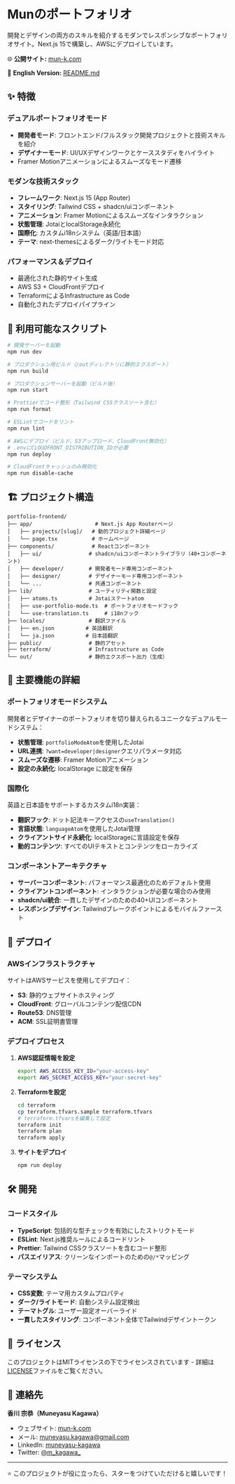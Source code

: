 # Munのポートフォリオ

開発とデザインの両方のスキルを紹介するモダンでレスポンシブなポートフォリオサイト。Next.js 15で構築し、AWSにデプロイしています。

🌐 **公開サイト:** [mun-k.com](https://mun-k.com)

📖 **English Version:** [README.md](./README.md)

## ✨ 特徴

### デュアルポートフォリオモード
- **開発者モード**: フロントエンド/フルスタック開発プロジェクトと技術スキルを紹介
- **デザイナーモード**: UI/UXデザインワークとケーススタディをハイライト
- Framer Motionアニメーションによるスムーズなモード遷移

### モダンな技術スタック
- **フレームワーク**: Next.js 15 (App Router)
- **スタイリング**: Tailwind CSS + shadcn/uiコンポーネント
- **アニメーション**: Framer Motionによるスムーズなインタラクション
- **状態管理**: JotaiとlocalStorage永続化
- **国際化**: カスタムi18nシステム（英語/日本語）
- **テーマ**: next-themesによるダーク/ライトモード対応

### パフォーマンス＆デプロイ
- 最適化された静的サイト生成
- AWS S3 + CloudFrontデプロイ
- TerraformによるInfrastructure as Code
- 自動化されたデプロイパイプライン

## 📜 利用可能なスクリプト

```bash
# 開発サーバーを起動
npm run dev

# プロダクション用ビルド（/outディレクトリに静的エクスポート）
npm run build

# プロダクションサーバーを起動（ビルド後）
npm run start

# Prettierでコード整形（Tailwind CSSクラスソート含む）
npm run format

# ESLintでコードをリント
npm run lint

# AWSにデプロイ（ビルド、S3アップロード、CloudFront無効化）
# .envにCLOUDFRONT_DISTRIBUTION_IDが必要
npm run deploy

# CloudFrontキャッシュのみ無効化
npm run disable-cache
```

## 🏗️ プロジェクト構造

```
portfolio-frontend/
├── app/                    # Next.js App Routerページ
│   ├── projects/[slug]/   # 動的プロジェクト詳細ページ
│   └── page.tsx           # ホームページ
├── components/            # Reactコンポーネント
│   ├── ui/               # shadcn/uiコンポーネントライブラリ（40+コンポーネント）
│   ├── developer/        # 開発者モード専用コンポーネント
│   ├── designer/         # デザイナーモード専用コンポーネント
│   └── ...               # 共通コンポーネント
├── lib/                  # ユーティリティ関数と設定
│   ├── atoms.ts          # Jotaiステートatom
│   ├── use-portfolio-mode.ts  # ポートフォリオモードフック
│   └── use-translation.ts     # i18nフック
├── locales/              # 翻訳ファイル
│   ├── en.json          # 英語翻訳
│   └── ja.json          # 日本語翻訳
├── public/               # 静的アセット
├── terraform/            # Infrastructure as Code
└── out/                  # 静的エクスポート出力（生成）
```

## 🎨 主要機能の詳細

### ポートフォリオモードシステム
開発者とデザイナーのポートフォリオを切り替えられるユニークなデュアルモードシステム：

- **状態管理**: `portfolioModeAtom`を使用したJotai
- **URL連携**: `?want=developer|designer`クエリパラメータ対応
- **スムーズな遷移**: Framer Motionアニメーション
- **設定の永続化**: localStorage に設定を保存

### 国際化
英語と日本語をサポートするカスタムi18n実装：

- **翻訳フック**: ドット記法キーアクセスの`useTranslation()`
- **言語状態**: `languageAtom`を使用したJotai管理
- **クライアントサイド永続化**: localStorageに言語設定を保存
- **動的コンテンツ**: すべてのUIテキストとコンテンツをローカライズ

### コンポーネントアーキテクチャ
- **サーバーコンポーネント**: パフォーマンス最適化のためデフォルト使用
- **クライアントコンポーネント**: インタラクションが必要な場合のみ使用
- **shadcn/ui統合**: 一貫したデザインのための40+UIコンポーネント
- **レスポンシブデザイン**: Tailwindブレークポイントによるモバイルファースト

## 🚀 デプロイ

### AWSインフラストラクチャ
サイトはAWSサービスを使用してデプロイ：

- **S3**: 静的ウェブサイトホスティング
- **CloudFront**: グローバルコンテンツ配信CDN
- **Route53**: DNS管理
- **ACM**: SSL証明書管理

### デプロイプロセス

1. **AWS認証情報を設定**
   ```bash
   export AWS_ACCESS_KEY_ID="your-access-key"
   export AWS_SECRET_ACCESS_KEY="your-secret-key"
   ```

2. **Terraformを設定**
   ```bash
   cd terraform
   cp terraform.tfvars.sample terraform.tfvars
   # terraform.tfvarsを編集して設定
   terraform init
   terraform plan
   terraform apply
   ```

3. **サイトをデプロイ**
   ```bash
   npm run deploy
   ```

## 🛠️ 開発

### コードスタイル
- **TypeScript**: 包括的な型チェックを有効にしたストリクトモード
- **ESLint**: Next.js推奨ルールによるコードリント
- **Prettier**: Tailwind CSSクラスソートを含むコード整形
- **パスエイリアス**: クリーンなインポートのための`@/*`マッピング

### テーマシステム
- **CSS変数**: テーマ用カスタムプロパティ
- **ダーク/ライトモード**: 自動システム設定検出
- **テーマトグル**: ユーザー設定オーバーライド
- **一貫したスタイリング**: コンポーネント全体でTailwindデザイントークン

## 📝 ライセンス

このプロジェクトはMITライセンスの下でライセンスされています - 詳細は[LICENSE](LICENSE)ファイルをご覧ください。

## 📧 連絡先

**香川 宗恭（Muneyasu Kagawa）**
- ウェブサイト: [mun-k.com](https://mun-k.com)
- メール: muneyasu.kagawa@gmail.com
- LinkedIn: [muneyasu-kagawa](https://www.linkedin.com/in/muneyasu-kagawa/)
- Twitter: [@m_kagawa_](https://twitter.com/m_kagawa_)

---

⭐ このプロジェクトが役に立ったら、スターをつけていただけると嬉しいです！